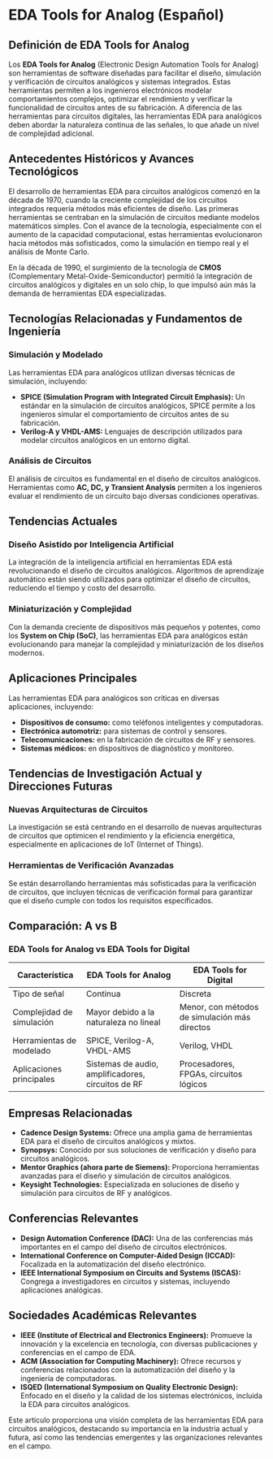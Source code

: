 # EDA Tools for Analog (Español)

## Definición de EDA Tools for Analog

Los **EDA Tools for Analog** (Electronic Design Automation Tools for Analog) son herramientas de software diseñadas para facilitar el diseño, simulación y verificación de circuitos analógicos y sistemas integrados. Estas herramientas permiten a los ingenieros electrónicos modelar comportamientos complejos, optimizar el rendimiento y verificar la funcionalidad de circuitos antes de su fabricación. A diferencia de las herramientas para circuitos digitales, las herramientas EDA para analógicos deben abordar la naturaleza continua de las señales, lo que añade un nivel de complejidad adicional.

## Antecedentes Históricos y Avances Tecnológicos

El desarrollo de herramientas EDA para circuitos analógicos comenzó en la década de 1970, cuando la creciente complejidad de los circuitos integrados requería métodos más eficientes de diseño. Las primeras herramientas se centraban en la simulación de circuitos mediante modelos matemáticos simples. Con el avance de la tecnología, especialmente con el aumento de la capacidad computacional, estas herramientas evolucionaron hacia métodos más sofisticados, como la simulación en tiempo real y el análisis de Monte Carlo.

En la década de 1990, el surgimiento de la tecnología de **CMOS** (Complementary Metal-Oxide-Semiconductor) permitió la integración de circuitos analógicos y digitales en un solo chip, lo que impulsó aún más la demanda de herramientas EDA especializadas.

## Tecnologías Relacionadas y Fundamentos de Ingeniería

### Simulación y Modelado

Las herramientas EDA para analógicos utilizan diversas técnicas de simulación, incluyendo:

- **SPICE (Simulation Program with Integrated Circuit Emphasis):** Un estándar en la simulación de circuitos analógicos, SPICE permite a los ingenieros simular el comportamiento de circuitos antes de su fabricación.
- **Verilog-A y VHDL-AMS:** Lenguajes de descripción utilizados para modelar circuitos analógicos en un entorno digital.

### Análisis de Circuitos

El análisis de circuitos es fundamental en el diseño de circuitos analógicos. Herramientas como **AC, DC, y Transient Analysis** permiten a los ingenieros evaluar el rendimiento de un circuito bajo diversas condiciones operativas.

## Tendencias Actuales

### Diseño Asistido por Inteligencia Artificial

La integración de la inteligencia artificial en herramientas EDA está revolucionando el diseño de circuitos analógicos. Algoritmos de aprendizaje automático están siendo utilizados para optimizar el diseño de circuitos, reduciendo el tiempo y costo del desarrollo.

### Miniaturización y Complejidad

Con la demanda creciente de dispositivos más pequeños y potentes, como los **System on Chip (SoC)**, las herramientas EDA para analógicos están evolucionando para manejar la complejidad y miniaturización de los diseños modernos.

## Aplicaciones Principales

Las herramientas EDA para analógicos son críticas en diversas aplicaciones, incluyendo:

- **Dispositivos de consumo:** como teléfonos inteligentes y computadoras.
- **Electrónica automotriz:** para sistemas de control y sensores.
- **Telecomunicaciones:** en la fabricación de circuitos de RF y sensores.
- **Sistemas médicos:** en dispositivos de diagnóstico y monitoreo.

## Tendencias de Investigación Actual y Direcciones Futuras

### Nuevas Arquitecturas de Circuitos

La investigación se está centrando en el desarrollo de nuevas arquitecturas de circuitos que optimicen el rendimiento y la eficiencia energética, especialmente en aplicaciones de IoT (Internet of Things).

### Herramientas de Verificación Avanzadas

Se están desarrollando herramientas más sofisticadas para la verificación de circuitos, que incluyen técnicas de verificación formal para garantizar que el diseño cumple con todos los requisitos especificados.

## Comparación: A vs B

### EDA Tools for Analog vs EDA Tools for Digital

| Característica                  | EDA Tools for Analog                                     | EDA Tools for Digital                                     |
|---------------------------------|---------------------------------------------------------|----------------------------------------------------------|
| Tipo de señal                   | Continua                                                 | Discreta                                                 |
| Complejidad de simulación       | Mayor debido a la naturaleza no lineal                  | Menor, con métodos de simulación más directos           |
| Herramientas de modelado        | SPICE, Verilog-A, VHDL-AMS                              | Verilog, VHDL                                           |
| Aplicaciones principales         | Sistemas de audio, amplificadores, circuitos de RF      | Procesadores, FPGAs, circuitos lógicos                  |

## Empresas Relacionadas

- **Cadence Design Systems:** Ofrece una amplia gama de herramientas EDA para el diseño de circuitos analógicos y mixtos.
- **Synopsys:** Conocido por sus soluciones de verificación y diseño para circuitos analógicos.
- **Mentor Graphics (ahora parte de Siemens):** Proporciona herramientas avanzadas para el diseño y simulación de circuitos analógicos.
- **Keysight Technologies:** Especializada en soluciones de diseño y simulación para circuitos de RF y analógicos.

## Conferencias Relevantes

- **Design Automation Conference (DAC):** Una de las conferencias más importantes en el campo del diseño de circuitos electrónicos.
- **International Conference on Computer-Aided Design (ICCAD):** Focalizada en la automatización del diseño electrónico.
- **IEEE International Symposium on Circuits and Systems (ISCAS):** Congrega a investigadores en circuitos y sistemas, incluyendo aplicaciones analógicas.

## Sociedades Académicas Relevantes

- **IEEE (Institute of Electrical and Electronics Engineers):** Promueve la innovación y la excelencia en tecnología, con diversas publicaciones y conferencias en el campo de EDA.
- **ACM (Association for Computing Machinery):** Ofrece recursos y conferencias relacionados con la automatización del diseño y la ingeniería de computadoras.
- **ISQED (International Symposium on Quality Electronic Design):** Enfocado en el diseño y la calidad de los sistemas electrónicos, incluida la EDA para circuitos analógicos.

Este artículo proporciona una visión completa de las herramientas EDA para circuitos analógicos, destacando su importancia en la industria actual y futura, así como las tendencias emergentes y las organizaciones relevantes en el campo.